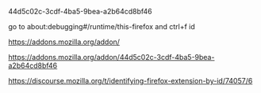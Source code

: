 44d5c02c-3cdf-4ba5-9bea-a2b64cd8bf46

go to about:debugging#/runtime/this-firefox and ctrl+f id

<https://addons.mozilla.org/addon/><Extension ID>

<https://addons.mozilla.org/addon/44d5c02c-3cdf-4ba5-9bea-a2b64cd8bf46>

<https://discourse.mozilla.org/t/identifying-firefox-extension-by-id/74057/6>
